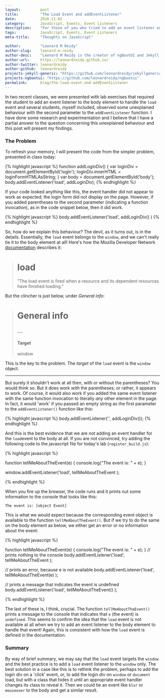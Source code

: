 ```yaml
---
layout:			post
title:			"The Load Event and addEventListener"
date:			2016-11-02
category:		JavaScript, Events, Event Listeners
description:	"For those of you who tried to add an event listener on the body element to capture the load event!"
tags:			JavaScript, Events, Event Listeners
meta-title:		"Thoughts on JavaScript"

author:			"Leonard M Reidy"
author-slug:	leonard-m-reidy
author-desc:	"Leonard M Reidy is the creator of ngBootUI and Jekyll Generic. He is a front end web designer and developer working out of rainy Galway. He is actively seeking employment as a front-end web developer with a view to full-stack development. Give him a job. You won't regret it!"
author-url:		https://leonardreidy.github.io/
author-twitter:	leonardreidy
author-github:	leonardreidy
projects-jekyll-generic: "https://github.com/leonardreidy/jekyllgeneric"
projects-ngbootui: "https://github.com/leonardreidy/ngbootui"
permalink: 		blog/the-load-event-and-addEventListener
---
```


In two recent classes, we were presented with lab exercises that required the student to add an event listener to the body element to handle the `load` event and several students, myself included, observed some unexplained behaviour with the second parameter to the `addEventListener` function. I have done some research and experimentation and I believe that I have a partial answer to the question concerning this unexplained behaviour and this post will present my findings. 

### The Problem
To refresh your memory, I will present the code from the simpler problem, presented in class today: 

{% highlight javascript %}
function addLoginDiv() {
  var loginDiv = document.getElementById('login');
  loginDiv.innerHTML = loginFormHTMLAsString;
}
var body = document.getElementById('body');
body.addEventListener('load', addLoginDiv);
{% endhighlight %}

If your code looked anything like this, the event handler did not appear to work as expected; the login form did not display on the page. However, if you added parentheses to the second parameter (indicating a function invocation), as in the code snippet below, then it did work.

{% highlight javascript %}
body.addEventListener('load', addLoginDiv() )
{% endhighlight %}  

So, how do we explain this behaviour? The devil, as it turns out, is in the details. Essentially, the `load` event belongs to the `window`, and we can't really tie it to the body element at all! Here's how the Mozilla Developer Network [documentation](https://developer.mozilla.org/en-US/docs/Web/Events/load)  describes it: 

> # load
> 
>"The load event is fired when a resource and its dependent resources have finished loading." 
>

But the clincher is just below, under _General info_: 

> # General info
> ### ...
>
> #### Target 			
> window
> 

This is the key to the problem. The _target_ of the `load` event is the `window` object. 

---

But surely it shouldn't work at all then, with or without the parentheses? You would think so. But it does work _with_ the parentheses; or rather, it appears to work. Of course, it would also work if you added the same event listener with the same function invocation to literally _any_ other element in the page. In fact, it would 'work' if you passed an empty string as the first parameter to the `addEventListener()` function like this: 

{% highlight javascript %}
body.addEventListener('', addLoginDiv());
{% endhighlight %}

And this is the best evidence that we are _not_ adding an event handler for the `load`event to the body at all. If you are not convinced, try adding the following code to the javascript file for today's lab (`register_build.js`):

{% highlight javascript %}

function tellMeAboutTheEvent(e) {
	console.log("The event is: " + e);
}

window.addEventListener('load', tellMeAboutTheEvent );

{% endhighlight %}

When you fire up the browser, the code runs and it prints out some information to the console that looks like this: 

`The event is: [object Event]`

This is what we would expect because the corresponding event object is available to the function `tellMeAboutTheEvent()`. But if we try to do the same on the body element as below, we either get an error or no information about the event: 

{% highlight javascript %}

function tellMeAboutTheEvent(e) {
  console.log("The event is: " + e);
}
// prints nothing to the console
body.addEventListener('load', tellMeAboutTheEvent ); 

// prints an error, because e is not available
body.addEventListener('load', tellMeAboutTheEvent(e) ); 

// prints a message that indicates the event is undefined
body.addEventListener('load', tellMeAboutTheEvent() ); 

{% endhighlight %}

The last of these is, I think, crucial. The function `tellMeAboutTheEvent()` prints a message to the console that indicates that `e` (the event) is `undefined`. This seems to confirm the idea that the `load` event is not available at all when we try to add an event listener to the body element to handle that event! Again, this is consistent with how the `load` event is defined in the documentation.  

### Summary

By way of brief summary, we may say that the `load` event targets the `window` and the best practice is to add a `load` event listener to the `window` only. The best solution in a case like this is to rethink the problem, perhaps to add the login div on a 'click' event, or, to add the login div on `window` or `document` load, but with a class that hides it until an appropriate event handler changes its class to reveal it. Then we could tie an event like `blur` or `mouseover` to the body and get a similar result.